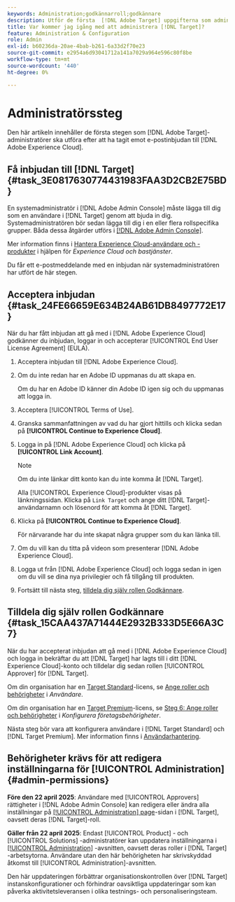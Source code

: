 ```yaml
---
keywords: Administration;godkännarroll;godkännare
description: Utför de första  [!DNL Adobe Target] uppgifterna som administratörer ska utföra efter att ha tagit emot e-postinbjudan till  [!DNL Adobe Experience Cloud].
title: Var kommer jag igång med att administrera [!DNL Target]?
feature: Administration & Configuration
role: Admin
exl-id: b60236da-20ae-4bab-b261-6a33d2f70e23
source-git-commit: e2954a6d93041712a141a7029a964e596c80f8be
workflow-type: tm+mt
source-wordcount: '440'
ht-degree: 0%

---
```


# Administratörssteg

Den här artikeln innehåller de första stegen som [!DNL Adobe Target]-administratörer ska utföra efter att ha tagit emot e-postinbjudan till [!DNL Adobe Experience Cloud].

## Få inbjudan till [!DNL Target] {#task_3E0817630774431983FAA3D2CB2E75BD}

En systemadministratör i [!DNL Adobe Admin Console] måste lägga till dig som en användare i [!DNL Target] genom att bjuda in dig. Systemadministratören bör sedan lägga till dig i en eller flera rollspecifika grupper. Båda dessa åtgärder utförs i [[!DNL Adobe Admin Console]](https://adminconsole.adobe.com).

Mer information finns i [Hantera Experience Cloud-användare och -produkter](https://experienceleague.adobe.com/docs/core-services/interface/manage-users-and-products/admin-getting-started.html?lang=sv-SE) i hjälpen för *Experience Cloud och bastjänster*.

Du får ett e-postmeddelande med en inbjudan när systemadministratören har utfört de här stegen.

## Acceptera inbjudan {#task_24FE66659E634B24AB61DB8497772E17}

När du har fått inbjudan att gå med i [!DNL Adobe Experience Cloud] godkänner du inbjudan, loggar in och accepterar [!UICONTROL End User License Agreement] (EULA).

1. Acceptera inbjudan till [!DNL Adobe Experience Cloud].
1. Om du inte redan har en Adobe ID uppmanas du att skapa en.

   Om du har en Adobe ID känner din Adobe ID igen sig och du uppmanas att logga in.
1. Acceptera [!UICONTROL Terms of Use].
1. Granska sammanfattningen av vad du har gjort hittills och klicka sedan på **[!UICONTROL Continue to Experience Cloud]**.
1. Logga in på [!DNL Adobe Experience Cloud] och klicka på **[!UICONTROL Link Account]**.

   >[!NOTE]
   >
   >Om du inte länkar ditt konto kan du inte komma åt [!DNL Target].

   Alla [!UICONTROL Experience Cloud]-produkter visas på länkningssidan. Klicka på `Link Target` och ange ditt [!DNL Target]-användarnamn och lösenord för att komma åt [!DNL Target].
1. Klicka på **[!UICONTROL Continue to Experience Cloud]**.

   För närvarande har du inte skapat några grupper som du kan länka till.
1. Om du vill kan du titta på videon som presenterar [!DNL Adobe Experience Cloud].
1. Logga ut från [!DNL Adobe Experience Cloud] och logga sedan in igen om du vill se dina nya privilegier och få tillgång till produkten.
1. Fortsätt till nästa steg, [tilldela dig själv rollen Godkännare](/help/main/administrating-target/start-target.md#task_15CAA437A71444E2932B333D5E66A3C7).

## Tilldela dig själv rollen Godkännare {#task_15CAA437A71444E2932B333D5E66A3C7}

När du har accepterat inbjudan att gå med i [!DNL Adobe Experience Cloud] och logga in bekräftar du att [!DNL Target] har lagts till i ditt [!DNL Experience Cloud]-konto och tilldelar dig sedan rollen [!UICONTROL Approver] för [!DNL Target].

Om din organisation har en [Target Standard](/help/main/c-intro/intro.md#section_ACD5EFF17AAB4E979CBEFA0145CCD905)-licens, se [Ange roller och behörigheter](/help/main/administrating-target/c-user-management/c-user-management/user-management.md#roles-permissions) i *Användare*.

Om din organisation har en [Target Premium](/help/main/c-intro/intro.md#premium)-licens, se [Steg 6: Ange roller och behörigheter](/help/main/administrating-target/c-user-management/property-channel/properties-overview.md#section_8C425E43E5DD4111BBFC734A2B7ABC80) i *Konfigurera företagsbehörigheter*.

Nästa steg bör vara att konfigurera användare i [!DNL Target Standard] och [!DNL Target Premium]. Mer information finns i [Användarhantering](/help/main/administrating-target/c-user-management/user-management.md).

## Behörigheter krävs för att redigera inställningarna för [!UICONTROL Administration] {#admin-permissions}

**Före den 22 april 2025**: Användare med [!UICONTROL Approvers] rättigheter i [!DNL Adobe Admin Console] kan redigera eller ändra alla inställningar på [[!UICONTROL Administration] page](/help/main/administrating-target/administrating-target.md)-sidan i [!DNL Target], oavsett deras [!DNL Target]-roll.

**Gäller från 22 april 2025**: Endast [!UICONTROL Product] - och [!UICONTROL Solutions] -administratörer kan uppdatera inställningarna i [[!UICONTROL Administration]](/help/main/administrating-target/administrating-target.md) -avsnitten, oavsett deras roller i [!DNL Target] -arbetsytorna. Användare utan den här behörigheten har skrivskyddad åtkomst till [!UICONTROL Administration]-avsnitten.

Den här uppdateringen förbättrar organisationskontrollen över [!DNL Target] instanskonfigurationer och förhindrar oavsiktliga uppdateringar som kan påverka aktivitetsleveransen i olika testnings- och personaliseringsteam.

